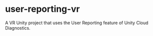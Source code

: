 # user-reporting-vr
A VR Unity project that uses the User Reporting feature of Unity Cloud Diagnostics.

